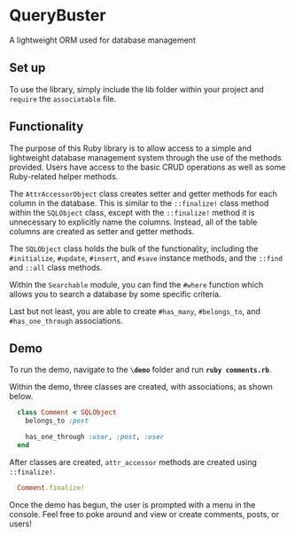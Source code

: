 # QueryBuster

A lightweight ORM used for database management

## Set up

To use the library, simply include the lib folder within your project and `require` the `associatable` file.

## Functionality

The purpose of this Ruby library is to allow access to a simple and lightweight database management system through the use of the methods provided.  Users have access to the basic CRUD operations as well as some Ruby-related helper methods.

The `AttrAccessorObject` class creates setter and getter methods for each column in the database.  This is similar to the `::finalize!` class method within the `SQLObject` class, except with the `::finalize!` method it is unnecessary to explicitly name the columns.  Instead, all of the table columns are created as setter and getter methods.

The `SQLObject` class holds the bulk of the functionality, including the `#initialize`, `#update`, `#insert`, and `#save` instance methods, and the `::find` and  `::all` class methods.

Within the `Searchable` module, you can find the `#where` function which allows you to search a database by some specific criteria.

Last but not least, you are able to create `#has_many`, `#belongs_to`, and `#has_one_through` associations.  

## Demo

To run the demo, navigate to the **`\demo`** folder and run **`ruby comments.rb`**.

Within the demo, three classes are created, with associations, as shown below.

```ruby
  class Comment < SQLObject
    belongs_to :post

    has_one_through :user, :post, :user
  end
```
After classes are created, `attr_accessor` methods are created using `::finalize!`.

```ruby
  Comment.finalize!
```

Once the demo has begun, the user is prompted with a menu in the console.  Feel free to poke around and view or create comments, posts, or users!
